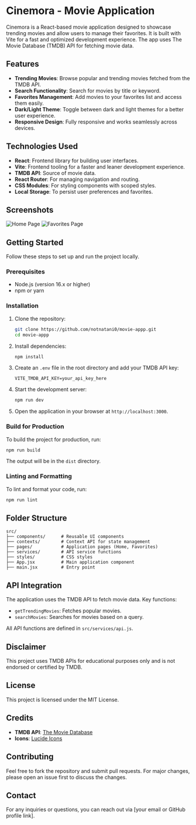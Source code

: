 # Cinemora - Movie Application

Cinemora is a React-based movie application designed to showcase trending movies and allow users to manage their favorites. It is built with Vite for a fast and optimized development experience. The app uses The Movie Database (TMDB) API for fetching movie data.

## Features

- **Trending Movies**: Browse popular and trending movies fetched from the TMDB API.
- **Search Functionality**: Search for movies by title or keyword.
- **Favorites Management**: Add movies to your favorites list and access them easily.
- **Dark/Light Theme**: Toggle between dark and light themes for a better user experience.
- **Responsive Design**: Fully responsive and works seamlessly across devices.

## Technologies Used

- **React**: Frontend library for building user interfaces.
- **Vite**: Frontend tooling for a faster and leaner development experience.
- **TMDB API**: Source of movie data.
- **React Router**: For managing navigation and routing.
- **CSS Modules**: For styling components with scoped styles.
- **Local Storage**: To persist user preferences and favorites.

## Screenshots

![Home Page](path/to/screenshot1.png)
![Favorites Page](path/to/screenshot2.png)

## Getting Started

Follow these steps to set up and run the project locally.

### Prerequisites

- Node.js (version 16.x or higher)
- npm or yarn

### Installation

1. Clone the repository:
   ```bash
   git clone https://github.com/notnatani0/movie-appp.git
   cd movie-appp
   ```

2. Install dependencies:
   ```bash
   npm install
   ```

3. Create an `.env` file in the root directory and add your TMDB API key:
   ```
   VITE_TMDB_API_KEY=your_api_key_here
   ```

4. Start the development server:
   ```bash
   npm run dev
   ```

5. Open the application in your browser at `http://localhost:3000`.

### Build for Production

To build the project for production, run:
```bash
npm run build
```
The output will be in the `dist` directory.

### Linting and Formatting

To lint and format your code, run:
```bash
npm run lint
```

## Folder Structure

```
src/
├── components/      # Reusable UI components
├── contexts/        # Context API for state management
├── pages/           # Application pages (Home, Favorites)
├── services/        # API service functions
├── styles/          # CSS styles
├── App.jsx          # Main application component
├── main.jsx         # Entry point
```

## API Integration

The application uses the TMDB API to fetch movie data. Key functions:

- `getTrendingMovies`: Fetches popular movies.
- `searchMovies`: Searches for movies based on a query.

All API functions are defined in `src/services/api.js`.

## Disclaimer

This project uses TMDB APIs for educational purposes only and is not endorsed or certified by TMDB.

## License

This project is licensed under the MIT License.

## Credits

- **TMDB API**: [The Movie Database](https://www.themoviedb.org/)
- **Icons**: [Lucide Icons](https://lucide.dev/)

## Contributing

Feel free to fork the repository and submit pull requests. For major changes, please open an issue first to discuss the changes.

## Contact

For any inquiries or questions, you can reach out via [your email or GitHub profile link].
